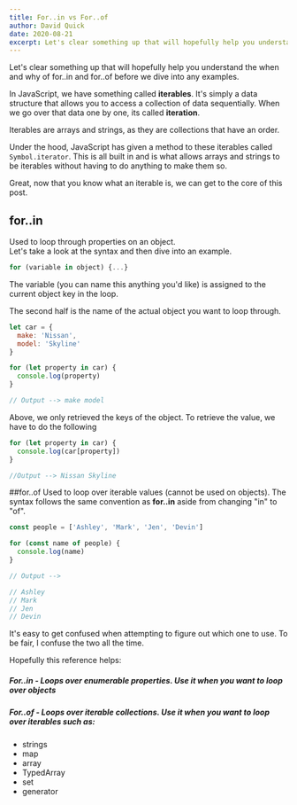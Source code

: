 ```yaml
---
title: For..in vs For..of
author: David Quick
date: 2020-08-21
excerpt: Let's clear something up that will hopefully help you understand the when and why of for..in and for..of  
---
```


Let's clear something up that will hopefully help you understand the when and why of for..in and for..of before we dive into any examples.

In JavaScript, we have something called **iterables**. It's simply a data structure that allows you to access a collection of data sequentially. When we go over that data one by one, its called **iteration**.

Iterables are arrays and strings, as they are collections that have an order.

Under the hood, JavaScript has given a method to these iterables called `Symbol.iterator`. This is all built in and is what allows arrays and strings to be iterables without having to do anything to make them so.
 
Great, now that you know what an iterable is, we can get to the core of this post. 

## for..in  
Used to loop through properties on an object.  
Let's take a look at the syntax and then dive into an example.

```javascript
for (variable in object) {...}
```

The variable (you can name this anything you'd like) is assigned to the current object key in the loop.

The second half is the name of the actual object you want to loop through.

```javascript
let car = {
  make: 'Nissan',
  model: 'Skyline'
}

for (let property in car) {
  console.log(property)
}

// Output --> make model
```

Above, we only retrieved the keys of the object. To retrieve the value, we have to do the following

```javascript
for (let property in car) {
  console.log(car[property])
}

//Output --> Nissan Skyline
```

##for..of
Used to loop over iterable values (cannot be used on objects).
The syntax follows the same convention as **for..in** aside from changing "in" to "of".

```javascript
const people = ['Ashley', 'Mark', 'Jen', 'Devin']

for (const name of people) {
  console.log(name)
}

// Output -->

// Ashley
// Mark
// Jen
// Devin
```

It's easy to get confused when attempting to figure out which one to use. To be fair, I confuse the two all the time.

Hopefully this reference helps:  
##### For..in - Loops over enumerable properties. Use it when you want to loop over objects

##### For..of - Loops over iterable collections. Use it when you want to loop over iterables such as:  
- strings
- map
- array
- TypedArray
- set
- generator